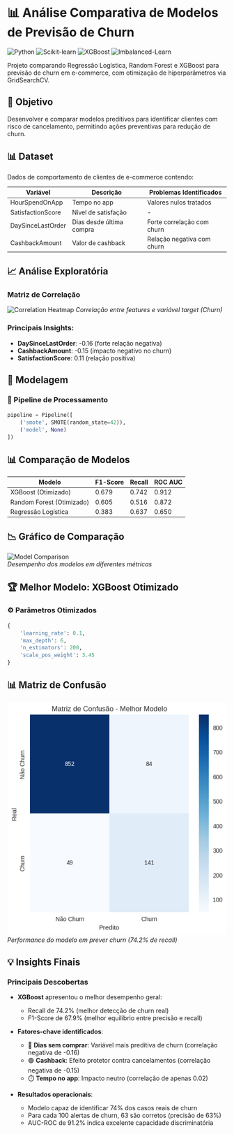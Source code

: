 # 📊 Análise Comparativa de Modelos de Previsão de Churn

![Python](https://img.shields.io/badge/Python-3.8%2B-blue)
![Scikit-learn](https://img.shields.io/badge/Scikit--learn-1.0.2-orange)
![XGBoost](https://img.shields.io/badge/XGBoost-1.5.0-green)
![Imbalanced-Learn](https://img.shields.io/badge/Imbalanced--Learn-0.9.0-yellow)

Projeto comparando Regressão Logística, Random Forest e XGBoost para previsão de churn em e-commerce, com otimização de hiperparâmetros via GridSearchCV.

## 🎯 Objetivo
Desenvolver e comparar modelos preditivos para identificar clientes com risco de cancelamento, permitindo ações preventivas para redução de churn.

## 📊 Dataset
Dados de comportamento de clientes de e-commerce contendo:

| Variável | Descrição | Problemas Identificados |
|----------|-----------|-------------------------|
| HourSpendOnApp | Tempo no app | Valores nulos tratados |
| SatisfactionScore | Nível de satisfação | - |
| DaySinceLastOrder | Dias desde última compra | Forte correlação com churn |
| CashbackAmount | Valor de cashback | Relação negativa com churn |

## 📈 Análise Exploratória

### Matriz de Correlação
![Correlation Heatmap]()
*Correlação entre features e variável target (Churn)*

### Principais Insights:
- **DaySinceLastOrder**: -0.16 (forte relação negativa)
- **CashbackAmount**: -0.15 (impacto negativo no churn)
- **SatisfactionScore**: 0.11 (relação positiva)

## 🤖 Modelagem

### 🔧 Pipeline de Processamento
```python
pipeline = Pipeline([
    ('smote', SMOTE(random_state=42)),
    ('model', None)
])
```

## 📊 Comparação de Modelos

| Modelo                     | F1-Score | Recall | ROC AUC |
|----------------------------|----------|--------|---------|
| XGBoost (Otimizado)        | 0.679    | 0.742  | 0.912   |
| Random Forest (Otimizado)   | 0.605    | 0.516  | 0.872   |
| Regressão Logística        | 0.383    | 0.637  | 0.650   |

## 📉 Gráfico de Comparação
![Model Comparison](https://i.imgur.com/model_comparison_churn.png)  
*Desempenho dos modelos em diferentes métricas*

## 🏆 Melhor Modelo: XGBoost Otimizado

### ⚙️ Parâmetros Otimizados
```python
{
    'learning_rate': 0.1,
    'max_depth': 6,
    'n_estimators': 200,
    'scale_pos_weight': 3.45
}
```
## 📊 Matriz de Confusão
![Confusion Matrix](https://github.com/maxMitsuya/analise-lr-rf-xgboost/blob/main/confusion_matrix.png)  
*Performance do modelo em prever churn (74.2% de recall)*

## 💡 Insights Finais

### Principais Descobertas
- **XGBoost** apresentou o melhor desempenho geral:  
  - Recall de 74.2% (melhor detecção de churn real)  
  - F1-Score de 67.9% (melhor equilíbrio entre precisão e recall)

- **Fatores-chave identificados**:  
  - 🔴 **Dias sem comprar**: Variável mais preditiva de churn (correlação negativa de -0.16)  
  - 🟢 **Cashback**: Efeito protetor contra cancelamentos (correlação negativa de -0.15)  
  - ⏱️ **Tempo no app**: Impacto neutro (correlação de apenas 0.02)

- **Resultados operacionais**:  
  - Modelo capaz de identificar 74% dos casos reais de churn  
  - Para cada 100 alertas de churn, 63 são corretos (precisão de 63%)  
  - AUC-ROC de 91.2% indica excelente capacidade discriminatória
